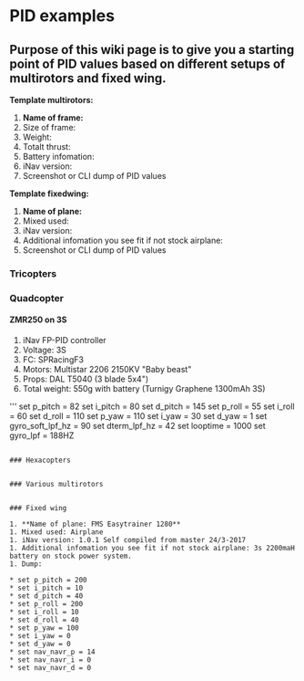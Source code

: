 # PID examples

##  Purpose of this wiki page is to give you a starting point of PID values based on different setups of multirotors and fixed wing.

**Template multirotors:**

1. **Name of frame:**
1. Size of frame:
1. Weight:
1. Totalt thrust:
1. Battery infomation:
1. iNav version:
1. Screenshot or CLI dump of PID values


**Template fixedwing:**

1. **Name of plane:**
1. Mixed used:
1. iNav version:
1. Additional infomation you see fit if not stock airplane:
1. Screenshot or CLI dump of PID values

### Tricopters


### Quadcopter

#### ZMR250 on 3S

1. iNav FP-PID controller
1. Voltage: 3S
1. FC: SPRacingF3
1. Motors: Multistar 2206 2150KV "Baby beast"
1. Props: DAL T5040 (3 blade 5x4")
1. Total weight: 550g with battery (Turnigy Graphene 1300mAh 3S)

'''
set p_pitch = 82
set i_pitch = 80
set d_pitch = 145
set p_roll = 55
set i_roll = 60
set d_roll = 110
set p_yaw = 110
set i_yaw = 30
set d_yaw = 1
set gyro_soft_lpf_hz = 90
set dterm_lpf_hz = 42
set looptime = 1000
set gyro_lpf = 188HZ
```

### Hexacopters


### Various multirotors


### Fixed wing

1. **Name of plane: FMS Easytrainer 1280**
1. Mixed used: Airplane
1. iNav version: 1.0.1 Self compiled from master 24/3-2017
1. Additional infomation you see fit if not stock airplane: 3s 2200maH battery on stock power system.
1. Dump:

* set p_pitch = 200
* set i_pitch = 10
* set d_pitch = 40
* set p_roll = 200
* set i_roll = 10
* set d_roll = 40
* set p_yaw = 100
* set i_yaw = 0
* set d_yaw = 0
* set nav_navr_p = 14
* set nav_navr_i = 0
* set nav_navr_d = 0